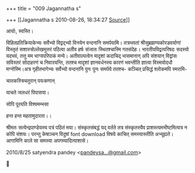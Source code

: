 +++
title = "009 Jagannatha s"

+++
[[Jagannatha s	2010-08-26, 18:34:27 [Source](https://groups.google.com/g/bvparishat/c/lWenYk8dz98)]]



आर्याः, स्वस्ति।



विहितप्रतिक्रियाकेभ्यः सर्वेभ्यो विद्वद्भ्यो विनयेन वन्दनानि समर्पयामि। तत्रभवतां श्रीसुब्रह्मण्यकोरडवर्याणां विस्तृतं सशास्त्रोल्लेखमुत्तरं पठित्वा अतीव हर्षः संजातः स्थितश्चास्मि गतसंदेहः। भारतीयविद्वत्परिषदः सदस्यो यदभवं, तत्तु मम भाग्यपरिपाकं मन्ये। अतीवाल्पत्वेन मादृशां कदाचिद् भासमानान् अपि संशयान् विद्वांसः सविस्तरं सोदाहरणं च निवारयन्ति, ततश्च मादृशां ज्ञानवर्धनस्य कारणं भवन्तीति ज्ञात्वा विस्मयोदधौ मग्नोस्मि।अत्र गृहीतभागेभ्यः सर्वेभ्यो वन्दनानि पुनः पुनः समर्पये ततश्च- कञ्चित् प्रसिद्धं श्लोकमपि स्मरामि-



चातकस्त्रिचतुरान् पयःकणान्



याचते जलधरं पिपासया।



सोपि पूरयति विश्वमम्भसा



हन्त हन्त महतामुदारता।।



श्रीमतः सत्येन्द्रपाण्डेयस्य पत्रं पठितं मया। संस्कृतसंबद्धं यद् वर्तते तत्र संस्कृतस्यैव प्राशस्त्यमभीष्टमित्यत्र न कोपि संशयः। परन्तु केषाञ्चन विदुषां font download विषये काचित् समस्यास्तीति अभ्यूह्यते। आगामिनि काले सा समस्या अपगम्यादित्याशासे।  

2010/8/25 satyendra pandey \<[pandeysa...@gmail.com]()\>



